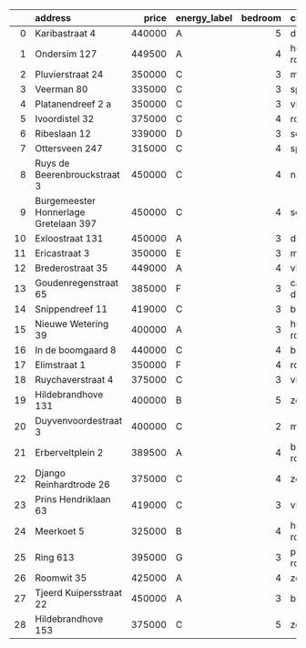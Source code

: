 |    | address                               |   price | energy_label   |   bedroom | city                   |   house_age |   house_id |
|---:|:--------------------------------------|--------:|:---------------|----------:|:-----------------------|------------:|-----------:|
|  0 | Karibastraat 4                        |  440000 | A              |         5 | delft                  |          34 |   43495676 |
|  1 | Ondersim 127                          |  449500 | A              |         4 | hoogvliet-rotterdam    |          19 |   43481133 |
|  2 | Pluvierstraat 24                      |  350000 | C              |         3 | monster                |          72 |   43484475 |
|  3 | Veerman 80                            |  335000 | C              |         3 | spijkenisse            |          44 |   43495738 |
|  4 | Platanendreef 2 a                     |  350000 | C              |         3 | vlaardingen            |          40 |   43496667 |
|  5 | Ivoordistel 32                        |  375000 | C              |         4 | rotterdam              |          51 |   43482527 |
|  6 | Ribeslaan 12                          |  339000 | D              |         3 | schiedam               |          69 |   43497423 |
|  7 | Ottersveen 247                        |  315000 | C              |         4 | spijkenisse            |          51 |   43481345 |
|  8 | Ruys de Beerenbrouckstraat 3          |  450000 | C              |         4 | naaldwijk              |          38 |   43481263 |
|  9 | Burgemeester Honnerlage Gretelaan 397 |  450000 | C              |         4 | schiedam               |          35 |   43481836 |
| 10 | Exloostraat 131                       |  450000 | A              |         3 | den-haag               |          29 |   43483548 |
| 11 | Ericastraat 3                         |  350000 | E              |         3 | monster                |          62 |   43482083 |
| 12 | Brederostraat 35                      |  449000 | A              |         4 | vlaardingen            |          16 |   43495791 |
| 13 | Goudenregenstraat 65                  |  385000 | F              |         3 | capelle-aan-den-ijssel |          90 |   43482386 |
| 14 | Snippendreef 11                       |  419000 | C              |         3 | bleiswijk              |          54 |   43495926 |
| 15 | Nieuwe Wetering 39                    |  400000 | A              |         3 | hoogvliet-rotterdam    |          24 |   43484571 |
| 16 | In de boomgaard 8                     |  440000 | C              |         4 | bergschenhoek          |          56 |   43497516 |
| 17 | Elimstraat 1                          |  350000 | F              |         4 | rotterdam              |          66 |   43497013 |
| 18 | Ruychaverstraat 4                     |  375000 | C              |         3 | vlaardingen            |          68 |   43495900 |
| 19 | Hildebrandhove 131                    |  400000 | B              |         5 | zoetermeer             |          45 |   43495847 |
| 20 | Duyvenvoordestraat 3                  |  400000 | C              |         2 | monster                |          54 |   43483855 |
| 21 | Erberveltplein 2                      |  389500 | A              |         4 | berkel-en-rodenrijs    |          63 |   43496673 |
| 22 | Django Reinhardtrode 26               |  375000 | C              |         4 | zoetermeer             |          45 |   43480355 |
| 23 | Prins Hendriklaan 63                  |  419000 | C              |         3 | vlaardingen            |          86 |   43481187 |
| 24 | Meerkoet 5                            |  325000 | B              |         4 | hoogvliet-rotterdam    |          43 |   43495304 |
| 25 | Ring 613                              |  395000 | G              |         3 | pernis-rotterdam       |          97 |   43496243 |
| 26 | Roomwit 35                            |  425000 | A              |         4 | zoetermeer             |          35 |   43480307 |
| 27 | Tjeerd Kuipersstraat 22               |  450000 | A              |         3 | bergschenhoek          |           4 |   43496701 |
| 28 | Hildebrandhove 153                    |  375000 | C              |         5 | zoetermeer             |          46 |   43498791 |